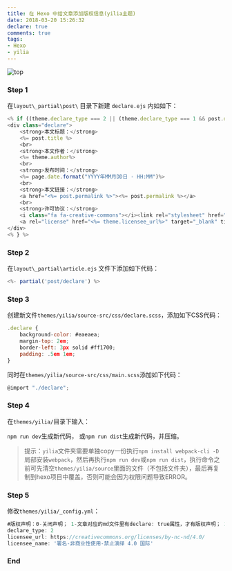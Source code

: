 ```yaml
---
title: 在 Hexo 中给文章添加版权信息(yilia主题)
date: 2018-03-20 15:26:32
declare: true
comments: true
tags:
- Hexo
- yilia
---
```


![top](/assets/blogImg/hexo-add-deciare-top.jpg)

<!-- more -->

### Step 1

在`layout\_partial\post\` 目录下新建 `declare.ejs` 内如如下：

```javascript
<% if ((theme.declare_type === 2 || (theme.declare_type === 1 && post.declare)) && !index){ %>
<div class="declare">
	<strong>本文标题：</strong>
	<%= post.title %>
	<br>
	<strong>本文作者：</strong>
	<%= theme.author%>
	<br>
	<strong>发布时间：</strong>
	<%= page.date.format("YYYY年MM月DD日 - HH:MM")%>
	<br>
	<strong>本文链接：</strong>
	<a href="<%= post.permalink %>"><%= post.permalink %></a>
	<br>
	<strong>许可协议：</strong>
	<i class="fa fa-creative-commons"></i><link rel="stylesheet" href="https://cdnjs.cloudflare.com/ajax/libs/font-awesome/4.7.0/css/font-awesome.min.css"> 
	<a rel="license" href="<%= theme.licensee_url%>" target="_blank" title="Attribution-NonCommercial-NoDerivatives 4.0 International (CC BY-NC-ND 4.0)"><%= theme.licensee_name%></a> 转载请保留原文链接及作者。
</div>
<% } %>
```

### Step 2

在`layout\_partial\article.ejs` 文件下添加如下代码：

```javascript
<%- partial('post/declare') %>
```

### Step 3

创建新文件`themes/yilia/source-src/css/declare.scss`，添加如下CSS代码：

```javascript
.declare {
    background-color: #eaeaea;
    margin-top: 2em;
    border-left: 3px solid #ff1700;
    padding: .5em 1em;
}
```

同时在`themes/yilia/source-src/css/main.scss`添加如下代码：

```javascript
@import "./declare";
```

### Step 4

在`themes/yilia/`目录下输入：

`npm run dev`生成新代码，
或`npm run dist`生成新代码，并压缩。

> 提示：`yilia`文件夹需要单独copy一份执行`npm install webpack-cli -D`局部安装`webpack`，然后再执行`npm run dev`或`npm run dist`，执行命令之前可先清空`themes/yilia/source`里面的文件（不包括文件夹），最后再复制到hexo项目中覆盖，否则可能会因为权限问题导致ERROR。

### Step 5

修改`themes/yilia/_config.yml`：

```javascript
#版权声明：0-关闭声明； 1-文章对应的md文件里有declare: true属性，才有版权声明； 2-所有文章均有版权声明
declare_type: 2 
licensee_url: https://creativecommons.org/licenses/by-nc-nd/4.0/
licensee_name: '署名-非商业性使用-禁止演绎 4.0 国际'
```

### End

